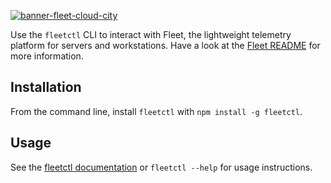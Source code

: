 [![banner-fleet-cloud-city](https://user-images.githubusercontent.com/618009/98254443-eaf21100-1f41-11eb-9e2c-63a0545601f3.jpg)](https://fleetdm.com)

Use the `fleetctl` CLI to interact with Fleet, the lightweight telemetry platform for servers and workstations. Have a look at the [Fleet README](https://github.com/fleetdm/fleet#readme) for more information.

## Installation

From the command line, install `fleetctl` with `npm install -g fleetctl`.

## Usage

See the [fleetctl documentation](https://fleetdm.com/docs/using-fleet/fleetctl-CLI) or `fleetctl --help` for usage instructions. 